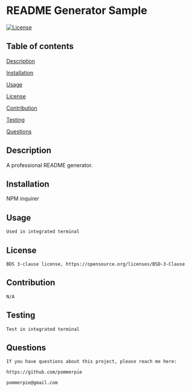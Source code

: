 # README Generator Sample

  [![License](https://img.shields.io/badge/License-BSD_3--Clause-blue.svg)](https://opensource.org/licenses/BSD-3-Clause)
## Table of contents

[Description](#desc)

[Installation](#install)

[Usage](#usage)

[License](#license)

[Contribution](#cont)

[Testing](#test)

[Questions](#quest)


## Description

   A professional README generator.
## Installation

   NPM inquirer
## Usage

    Used in integrated terminal
## License

    BDS 3-clause license, https://opensource.org/licenses/BSD-3-Clause
## Contribution

    N/A
## Testing

    Test in integrated terminal
## Questions

    If you have questions about this project, please reach me here:

    https://github.com/pommerpie

    pommerpie@gmail.com

